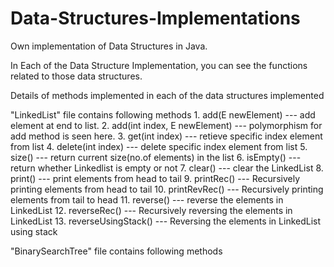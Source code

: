 # Data-Structures-Implementations
Own implementation of Data Structures in Java.

In Each of the Data Structure Implementation, you can see the functions related to those data structures.

Details of methods implemented in each of the data structures implemented

"LinkedList" file contains following methods
      1. add(E newElement)            --- add element at end to list.
      2. add(int index, E newElement) --- polymorphism for add method is seen here.
      3. get(int index)               --- retieve specific index element from list
      4. delete(int index)            --- delete specific index element from list
      5. size()                       --- return current size(no.of elements) in the list
      6. isEmpty()                    --- return whether Linkedlist is empty or not
      7. clear()                      --- clear the LinkedList
      8. print()                      --- print elements from head to tail
      9. printRec()                   --- Recursively printing elements from head to tail
     10. printRevRec()                --- Recursively printing elements from tail to head
     11. reverse()                    --- reverse the elements in LinkedList
     12. reverseRec()                 --- Recursively reversing the elements in LinkedList
     13. reverseUsingStack()          --- Reversing the elements in LinkedList using stack
 
 "BinarySearchTree" file contains following methods
    
